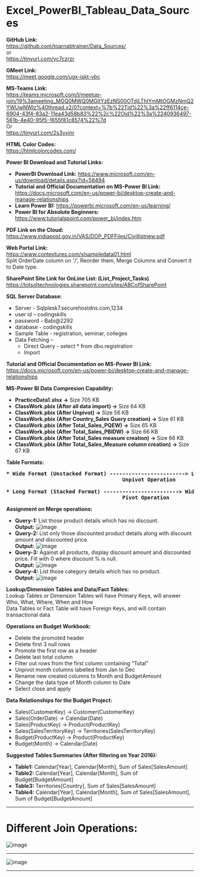 # Excel_PowerBI_Tableau_Data_Sources

**GitHub Link:**<br>
https://github.com/toarnabtrainer/Data_Sources/<br>
or<br>
https://tinyurl.com/yc7czrzr<br>

**GMeet Link:**<br>
https://meet.google.com/ugx-iskt-vbc

**MS-Teams Link:**<br>
https://teams.microsoft.com/l/meetup-join/19%3ameeting_MGQ0MWQ0MGItYzEzNS00OTdjLThlYmMtOGMzNmQ2YWUwNWIz%40thread.v2/0?context=%7b%22Tid%22%3a%22ff6114ce-6904-43f4-83a2-11ea43d58b83%22%2c%22Oid%22%3a%2240936497-561b-4e40-95f5-1655f81c8574%22%7d<br>
Or<br>
https://tinyurl.com/2s3yxjnr

**HTML Color Codes:**<br>
https://htmlcolorcodes.com/

**Power BI Download and Tutorial Links:**<br>
* **PowerBI Download Link:** https://www.microsoft.com/en-us/download/details.aspx?id=58494
* **Tutorial and Official Documentation on MS-Power BI Link:** https://docs.microsoft.com/en-us/power-bi/desktop-create-and-manage-relationships
* **Learn Power BI:** https://powerbi.microsoft.com/en-us/learning/
* **Power BI for Absolute Beginners:** https://www.tutorialspoint.com/power_bi/index.htm

**PDF Link on the Cloud:**<br>
https://www.indiapost.gov.in/VAS/DOP_PDFFiles/Civillistnew.pdf

**Web Portal Link:**<br>
https://www.contextures.com/xlsampledata01.html <br>
Split OrderDate column on '/', Reorder them, Merge Columns and Convert it to Date type.

**SharePoint Site Link for OnLine List: (List_Project_Tasks)**<br>
https://totsoltechnologies.sharepoint.com/sites/ABCofSharePoint

**SQL Server Database:**<br>
*	Server - Sqlplesk7.securehostdns.com,1234
*	user id – codingskills
* password - Babi@2292
* database - codingskills
* Sample Table - registration, seminar, colleges
* Data Fetching –
  *	Direct Query - select * from dbo.registration
  *	Import

**Tutorial and Official Documentation on MS-Power BI Link:**<br>
https://docs.microsoft.com/en-us/power-bi/desktop-create-and-manage-relationships

**MS-Power BI Data Compresion Capability:**<br>
* **PracticeData1.xlsx ->** Size 705 KB
* **ClassWork.pbix (After all data import) ->** Size 64 KB
* **ClassWork.pbix (After Unpivot) ->** Size 56 KB
* **ClassWork.pbix (After Country_Sales Query creation) ->** Size 61 KB
* **ClassWork.pbix (After Total_Sales_PQEW) ->** Size 65 KB
* **ClassWork.pbix (After Total_Sales_PBIDW) ->** Size 66 KB
* **ClassWork.pbix (After Total_Sales measure creation) ->** Size 66 KB
* **ClassWork.pbix (After Total_Sales_Measure column creation) ->** Size 67 KB

**Table Formats:**<br>
<b>
<pre>
* Wide Format (Unstacked Format) ------------------------> Long Format (Stacked Format)
                                     Unpivot Operation

* Long Format (Stacked Format) ------------------------> Wide Format (Unstacked Format)
                                     Pivot Operation
</pre>
</b>

**Assignment on Merge operations:**<br>
* **Query-1:** List those product details which has no discount.
<br>**Output:** ![image](https://github.com/toarnabtrainer/Data_Sources/assets/111301975/eb4c8b10-b987-4991-904a-d34bc240cca6)
* **Query-2:** List only those discounted product details along with discount amount and discounted price.
<br>**Output:** ![image](https://github.com/toarnabtrainer/Data_Sources/assets/111301975/050f2529-37db-471f-ac10-ff18360a74a5)
* **Query-3:** Against all products, display discount amount and discounted price. Fill with 0 where discount % is null.
<br>**Output:** ![image](https://github.com/toarnabtrainer/Data_Sources/assets/111301975/a5eb2259-e78e-4a1d-94c1-18d2da8c7ffe)
* **Query-4:** List those category details which has no product.
<br>**Output:** ![image](https://github.com/toarnabtrainer/Data_Sources/assets/111301975/6f144d15-1dd3-41e8-828e-574c07f2af75)
  
**Lookup/Dimension Tables and Data/Fact Tables:**<br>
Lookup Tables or Dimension Tables will have Primary Keys, will answer Who, What, Where, When and How<br>
Data Tables or Fact Table will have Foreign Keys, and will contain transactional data

**Operations on Budget Workbook:** <br>
* Delete the promoted header
* Delete first 3 null rows
* Promote the first row as a header
* Delete last total column
* Filter out rows from the first column containing “Total”
* Unpivot month columns labelled from Jan to Dec
* Rename new created columns to Month and BudgetAmount
* Change the data type of Month column to Date
* Select close and apply <br>

**Data Relationships for the Budget Project:**<br>
* Sales(CustomerKey) -> Customer(CustomerKey)<br>
* Sales(OrderDate) -> Calendar(Date)<br>
* Sales(ProductKey) -> Product(ProductKey)<br>
* Sales(SalesTerritoryKey) -> Territories(SalesTerritoryKey)<br>
* Budget(ProductKey) -> Product(ProductKey)<br>
* Budget(Month) -> Calendar(Date)<br>

**Suggested Tables Summaries (After filtering on Year 2016):**<br>
*	**Table1:** Calendar[Year], Calendar[Month], Sum of Sales[SalesAmount] 
*	**Table2:** Calendar[Year], Calendar[Month], Sum of Budget[BudgetAmount]
*	**Table3:** Territories[Country], Sum of Sales[SalesAmount]
*	**Table4:** Calendar[Year], Calendar[Month], Sum of Sales[SalesAmount], Sum of Budget[BudgetAmount]

<hr>

# Different Join Operations:

![image](https://github.com/toarnabtrainer/Data_Sources/assets/111301975/5715ba40-1546-40d7-984f-3002d411cc57)

<hr>

![image](https://github.com/toarnabtrainer/Data_Sources/assets/111301975/e2a3d88f-e1ab-4459-b1ec-28fce08a21b1)

<hr>
